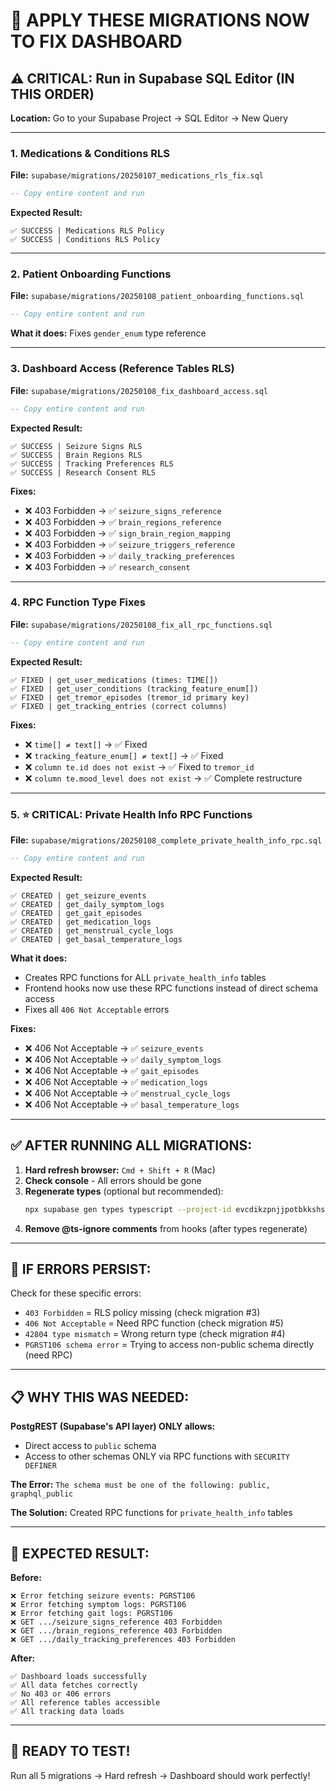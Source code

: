 # 🚨 APPLY THESE MIGRATIONS NOW TO FIX DASHBOARD

## ⚠️ CRITICAL: Run in Supabase SQL Editor (IN THIS ORDER)

**Location:** Go to your Supabase Project → SQL Editor → New Query

---

### **1. Medications & Conditions RLS**
**File:** `supabase/migrations/20250107_medications_rls_fix.sql`

```sql
-- Copy entire content and run
```

**Expected Result:**
```
✅ SUCCESS | Medications RLS Policy
✅ SUCCESS | Conditions RLS Policy
```

---

### **2. Patient Onboarding Functions**
**File:** `supabase/migrations/20250108_patient_onboarding_functions.sql`

```sql
-- Copy entire content and run
```

**What it does:** Fixes `gender_enum` type reference

---

### **3. Dashboard Access (Reference Tables RLS)**
**File:** `supabase/migrations/20250108_fix_dashboard_access.sql`

```sql
-- Copy entire content and run
```

**Expected Result:**
```
✅ SUCCESS | Seizure Signs RLS
✅ SUCCESS | Brain Regions RLS
✅ SUCCESS | Tracking Preferences RLS
✅ SUCCESS | Research Consent RLS
```

**Fixes:**
- ❌ 403 Forbidden → ✅ `seizure_signs_reference`
- ❌ 403 Forbidden → ✅ `brain_regions_reference`
- ❌ 403 Forbidden → ✅ `sign_brain_region_mapping`
- ❌ 403 Forbidden → ✅ `seizure_triggers_reference`
- ❌ 403 Forbidden → ✅ `daily_tracking_preferences`
- ❌ 403 Forbidden → ✅ `research_consent`

---

### **4. RPC Function Type Fixes**
**File:** `supabase/migrations/20250108_fix_all_rpc_functions.sql`

```sql
-- Copy entire content and run
```

**Expected Result:**
```
✅ FIXED | get_user_medications (times: TIME[])
✅ FIXED | get_user_conditions (tracking_feature_enum[])
✅ FIXED | get_tremor_episodes (tremor_id primary key)
✅ FIXED | get_tracking_entries (correct columns)
```

**Fixes:**
- ❌ `time[] ≠ text[]` → ✅ Fixed
- ❌ `tracking_feature_enum[] ≠ text[]` → ✅ Fixed
- ❌ `column te.id does not exist` → ✅ Fixed to `tremor_id`
- ❌ `column te.mood_level does not exist` → ✅ Complete restructure

---

### **5. ⭐ CRITICAL: Private Health Info RPC Functions**
**File:** `supabase/migrations/20250108_complete_private_health_info_rpc.sql`

```sql
-- Copy entire content and run
```

**Expected Result:**
```
✅ CREATED | get_seizure_events
✅ CREATED | get_daily_symptom_logs
✅ CREATED | get_gait_episodes
✅ CREATED | get_medication_logs
✅ CREATED | get_menstrual_cycle_logs
✅ CREATED | get_basal_temperature_logs
```

**What it does:**
- Creates RPC functions for ALL `private_health_info` tables
- Frontend hooks now use these RPC functions instead of direct schema access
- Fixes all `406 Not Acceptable` errors

**Fixes:**
- ❌ 406 Not Acceptable → ✅ `seizure_events`
- ❌ 406 Not Acceptable → ✅ `daily_symptom_logs`
- ❌ 406 Not Acceptable → ✅ `gait_episodes`
- ❌ 406 Not Acceptable → ✅ `medication_logs`
- ❌ 406 Not Acceptable → ✅ `menstrual_cycle_logs`
- ❌ 406 Not Acceptable → ✅ `basal_temperature_logs`

---

## ✅ AFTER RUNNING ALL MIGRATIONS:

1. **Hard refresh browser:** `Cmd + Shift + R` (Mac)
2. **Check console** - All errors should be gone
3. **Regenerate types** (optional but recommended):
   ```bash
   npx supabase gen types typescript --project-id evcdikzpnjjpotbkkshs > src/integrations/supabase/types.ts
   ```
4. **Remove @ts-ignore comments** from hooks (after types regenerate)

---

## 🐛 IF ERRORS PERSIST:

Check for these specific errors:
- `403 Forbidden` = RLS policy missing (check migration #3)
- `406 Not Acceptable` = Need RPC function (check migration #5)
- `42804 type mismatch` = Wrong return type (check migration #4)
- `PGRST106 schema error` = Trying to access non-public schema directly (need RPC)

---

## 📋 WHY THIS WAS NEEDED:

**PostgREST (Supabase's API layer) ONLY allows:**
- Direct access to `public` schema
- Access to other schemas ONLY via RPC functions with `SECURITY DEFINER`

**The Error:** `The schema must be one of the following: public, graphql_public`

**The Solution:** Created RPC functions for `private_health_info` tables

---

## 🎯 EXPECTED RESULT:

**Before:**
```
❌ Error fetching seizure events: PGRST106
❌ Error fetching symptom logs: PGRST106
❌ Error fetching gait logs: PGRST106
❌ GET .../seizure_signs_reference 403 Forbidden
❌ GET .../brain_regions_reference 403 Forbidden
❌ GET .../daily_tracking_preferences 403 Forbidden
```

**After:**
```
✅ Dashboard loads successfully
✅ All data fetches correctly
✅ No 403 or 406 errors
✅ All reference tables accessible
✅ All tracking data loads
```

---

## 🚀 READY TO TEST!

Run all 5 migrations → Hard refresh → Dashboard should work perfectly!
